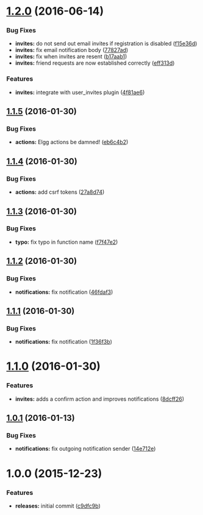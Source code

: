 <a name="1.2.0"></a>
# [1.2.0](https://github.com/hypeJunction/Elgg-groups_invite/compare/1.1.5...v1.2.0) (2016-06-14)


### Bug Fixes

* **invites:** do not send out email invites if registration is disabled ([f15e36d](https://github.com/hypeJunction/Elgg-groups_invite/commit/f15e36d))
* **invites:** fix email notification body ([77827ad](https://github.com/hypeJunction/Elgg-groups_invite/commit/77827ad))
* **invites:** fix when invites are resent ([b17aab1](https://github.com/hypeJunction/Elgg-groups_invite/commit/b17aab1))
* **invites:** friend requests are now established correctly ([eff313d](https://github.com/hypeJunction/Elgg-groups_invite/commit/eff313d))

### Features

* **invites:** integrate with user_invites plugin ([4f81ae6](https://github.com/hypeJunction/Elgg-groups_invite/commit/4f81ae6))



<a name="1.1.5"></a>
## [1.1.5](https://github.com/hypeJunction/Elgg-groups_invite/compare/1.1.4...v1.1.5) (2016-01-30)


### Bug Fixes

* **actions:** Elgg actions be damned! ([eb6c4b2](https://github.com/hypeJunction/Elgg-groups_invite/commit/eb6c4b2))



<a name="1.1.4"></a>
## [1.1.4](https://github.com/hypeJunction/Elgg-groups_invite/compare/1.1.3...v1.1.4) (2016-01-30)


### Bug Fixes

* **actions:** add csrf tokens ([27a8d74](https://github.com/hypeJunction/Elgg-groups_invite/commit/27a8d74))



<a name="1.1.3"></a>
## [1.1.3](https://github.com/hypeJunction/Elgg-groups_invite/compare/1.1.2...v1.1.3) (2016-01-30)


### Bug Fixes

* **typo:** fix typo in function name ([f7f47e2](https://github.com/hypeJunction/Elgg-groups_invite/commit/f7f47e2))



<a name="1.1.2"></a>
## [1.1.2](https://github.com/hypeJunction/Elgg-groups_invite/compare/1.1.1...v1.1.2) (2016-01-30)


### Bug Fixes

* **notifications:** fix notification ([46fdaf3](https://github.com/hypeJunction/Elgg-groups_invite/commit/46fdaf3))



<a name="1.1.1"></a>
## [1.1.1](https://github.com/hypeJunction/Elgg-groups_invite/compare/1.1.0...v1.1.1) (2016-01-30)


### Bug Fixes

* **notifications:** fix notification ([1f36f3b](https://github.com/hypeJunction/Elgg-groups_invite/commit/1f36f3b))



<a name="1.1.0"></a>
# [1.1.0](https://github.com/hypeJunction/Elgg-groups_invite/compare/1.0.1...v1.1.0) (2016-01-30)


### Features

* **invites:** adds a confirm action and improves notifications ([8dcff26](https://github.com/hypeJunction/Elgg-groups_invite/commit/8dcff26))



<a name="1.0.1"></a>
## [1.0.1](https://github.com/hypeJunction/Elgg-groups_invite/compare/1.0.0...v1.0.1) (2016-01-13)


### Bug Fixes

* **notifications:** fix outgoing notification sender ([14e712e](https://github.com/hypeJunction/Elgg-groups_invite/commit/14e712e))



<a name="1.0.0"></a>
# 1.0.0 (2015-12-23)


### Features

* **releases:** initial commit ([c9dfc9b](https://github.com/hypeJunction/Elgg-groups_invite/commit/c9dfc9b))



